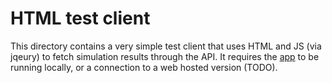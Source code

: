 # HTML test client

This directory contains a very simple test client that uses HTML and JS (via jqeury) to fetch simulation results through the API.
It requires the [app](../app/README.md) to be running locally, or a connection to a web hosted version (TODO).
